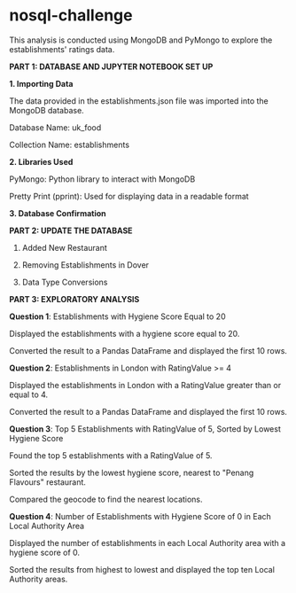 # nosql-challenge

This analysis is conducted using MongoDB and PyMongo to explore the establishments' ratings data.

**PART 1: DATABASE AND JUPYTER NOTEBOOK SET UP**

**1. Importing Data**

  The data provided in the establishments.json file was imported into the MongoDB      database.
 
  Database Name: uk_food
  
  Collection Name: establishments

**2. Libraries Used**

  PyMongo: Python library to interact with MongoDB

  Pretty Print (pprint): Used for displaying data in a readable format

**3. Database Confirmation**

**PART 2: UPDATE THE DATABASE**

1. Added New Restaurant

2. Removing Establishments in Dover

3. Data Type Conversions

**PART 3: EXPLORATORY ANALYSIS**

**Question 1**: Establishments with Hygiene Score Equal to 20

Displayed the establishments with a hygiene score equal to 20.

Converted the result to a Pandas DataFrame and displayed the first 10 rows.

**Question 2**: Establishments in London with RatingValue >= 4

Displayed the establishments in London with a RatingValue greater than or equal to 4.

Converted the result to a Pandas DataFrame and displayed the first 10 rows.

**Question 3**: Top 5 Establishments with RatingValue of 5, Sorted by Lowest Hygiene Score

Found the top 5 establishments with a RatingValue of 5.

Sorted the results by the lowest hygiene score, nearest to "Penang Flavours" restaurant.

Compared the geocode to find the nearest locations.

**Question 4**: Number of Establishments with Hygiene Score of 0 in Each Local Authority Area

Displayed the number of establishments in each Local Authority area with a hygiene score of 0.

Sorted the results from highest to lowest and displayed the top ten Local Authority areas.
